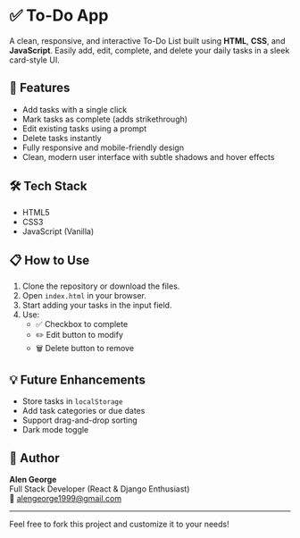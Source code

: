 # ✅ To-Do App

A clean, responsive, and interactive To-Do List built using **HTML**, **CSS**, and **JavaScript**. Easily add, edit, complete, and delete your daily tasks in a sleek card-style UI.

## 🚀 Features

- Add tasks with a single click
- Mark tasks as complete (adds strikethrough)
- Edit existing tasks using a prompt
- Delete tasks instantly
- Fully responsive and mobile-friendly design
- Clean, modern user interface with subtle shadows and hover effects


## 🛠️ Tech Stack

- HTML5
- CSS3
- JavaScript (Vanilla)


## 📋 How to Use

1. Clone the repository or download the files.
2. Open `index.html` in your browser.
3. Start adding your tasks in the input field.
4. Use:
   - ✅ Checkbox to complete
   - ✏️ Edit button to modify
   - 🗑️ Delete button to remove

## 💡 Future Enhancements

- Store tasks in `localStorage`
- Add task categories or due dates
- Support drag-and-drop sorting
- Dark mode toggle

## 🙌 Author

**Alen George**  
Full Stack Developer (React & Django Enthusiast)  
📧 alengeorge1999@gmail.com

---

Feel free to fork this project and customize it to your needs!


